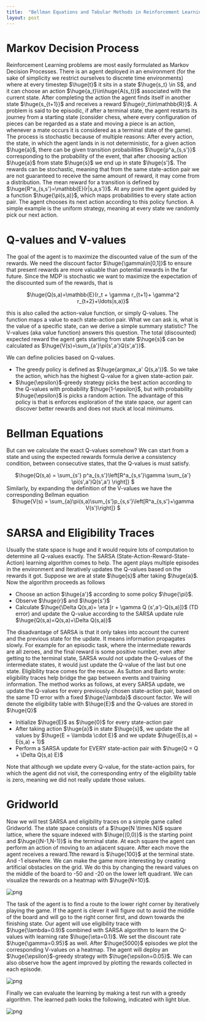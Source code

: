 ```yaml
---
title:  "Bellman Equations and Tabular Methods in Reinforcement Learning"
layout: post
---
```


<style TYPE="text/css">
code.has-jax {font: inherit; font-size: 200%; background: inherit; border: inherit;}
</style>
<script type="text/x-mathjax-config">
MathJax.Hub.Config({
    tex2jax: {
        inlineMath: [['$','$'], ['\\(','\\)']],
         chtml: {
            scale: 1.3
        },
        svg: {
            scale: 1.3
        },
        skipTags: ['script', 'noscript', 'style', 'textarea', 'pre'] // removed 'code' entry
    }
});
MathJax.Hub.Queue(function() {
    var all = MathJax.Hub.getAllJax(), i;
    for(i = 0; i < all.length; i += 1) {
        all[i].SourceElement().parentNode.className += ' has-jax';
    }
});
</script>
<script type="text/javascript" src="https://cdnjs.cloudflare.com/ajax/libs/mathjax/2.7.4/MathJax.js?config=TeX-AMS_HTML-full"></script>

# Markov Decision Process

<p>
Reinforcement Learning problems are most easily formulated as Markov Decision Processes. There is an agent deployed in an environment (for the sake of simplicity we restrict ourselves to discrete time environments) where at every timestep $\huge{t}$ it sits in a state $\huge{s_t} \in S$, and it can choose an action $\huge{a_t}\in\huge{A(s_t)}$ associated with the current state. After completing the action the agent finds itself in another state $\huge{s_{t+1}}$ and receives a reward $\huge{r_t\in\mathbb{R}}$. A problem is said to be episodic, if after a terminal state, the agent restarts its journey from a starting state (consider chess, where every configuration of pieces can be regarded as a state and moving a piece is an action, whenever a mate occurs it is considered as a terminal state of the game). The process is stochastic because of multiple reasons: After every action, the state, in which the agent lands in is not deterministic, for a given action $\huge{a}$, there can be given transition probabilities $\huge{p^a_{s,s'}}$ corresponding to the probability of the event, that after choosing action $\huge{a}$ from state $\huge{s}$ we end up in state $\huge{s'}$. The rewards can be stochastic, meaning that from the same state-action pair we are not guaranteed to receive the same amount of reward, it may come from a distribution. The mean reward for a transition is defined by $\huge{R^a_{s,s'}=\mathbb{E}(r|s,a,s')}$. At any point the agent guided by a function $\huge{\pi(s,a)}$, which maps probabilities to every state action pair. The agent chooses its next action according to this policy function. A simple example is the uniform strategy, meaning at every state we randomly pick our next action.
</p>

# Q-values and V-values

The goal of the agent is to maximize the discounted value of the sum of the rewards. We need the discount factor $\huge{\gamma\in[0,1]}$ to ensure that present rewards are more valuable than potential rewards in the far future. Since the MDP is stochastic we want to maximize the expectation of the discounted sum of the rewards, that is 

<center>
$\huge{Q(s,a)=\mathbb{E}(r_t + \gamma r_{t+1}+ \gamma^2 r_{t+2}+\ldots|s,a)}$
</center>

this is also called the action-value function, or simply Q-values. The function maps a value to each state-action pair. What we can ask is, what is the value of a specific state, can we derive a simple summary statistic? The V-values (aka value function) answers this question. The 
total (discounted) expected reward the agent gets starting from state $\huge{s}$ can be calculated as
$\huge{V(s)=\sum_{a'}\pi(s',a')Q(s',a')}$.

We can define policies based on Q-values. 
- The greedy policy is defined as $\huge{argmax_a' Q(s,a')}$. So we take the action, which has the highest Q-value for a given state-action pair.
- $\huge{\epsilon}$-greedy strategy picks the best action according to the Q-values with probability $\huge{1-\epsilon}$, but with probability $\huge{\epsilon}$ is picks a random action. The advantage of this policy is that is enforces exploration of the state space, our agent can discover better rewards and does not stuck at local minimums.

# Bellman Equations 

But can we calculate the exact Q-values somehow? We can start from a state and using the expected rewards formula derive a consistency condition, between consecutive states, that the Q-values is must satisfy. 

<center>
$\huge{Q(s,a) = \sum_{s'} p^a_{s,s'}\left[R^a_{s,s'}\gamma \sum_{a'} \pi(s',a')Q(s',a') \right]} $
</center>
Similarly, by expanding the definition of the V-values we have the corresponding Bellman equation
<center>
$\huge{V(s) = \sum_{a}\pi(s,a)\sum_{s'}p_{s,s'}\left[R^a_{s,s'}+\gamma V(s')\right]} $
</center>

# SARSA and Eligibility Traces

Usually the state space is huge and it would require lots of computation to determine all Q-values exactly. The SARSA (State-Action-Reward-State-Action) learning algorithm comes to help. The agent plays multiple episodes in the environment and iteratively updates the Q-values based on the rewards it got. Suppose we are at state $\huge{s}$ after taking $\huge{a}$. Now the algorithm proceeds as follows
- Choose an action $\huge{a'}$ according to some policy $\huge{\pi}$.
- Observe $\huge{r}$ and $\huge{s'}$
- Calculate $\huge{\Delta Q(s,a)= \eta [r + \gamma Q (s',a')-Q(s,a)]}$ (TD error) and update the Q-value according to the SARSA update rule $\huge{Q(s,a)=Q(s,a)+\Delta Q(s,a)}$

The disadvantage of SARSA is that it only takes into account the current and the previous state for the update. It means information propagates slowly. For example for an episodic task, where the intermediate rewards are all zeroes, and the final reward is some positive number, even after getting to the terminal state, SARSA would not update the Q-values of the intermediate states, it would just update the Q-value of the last but one state. Eligibility trace comes for the rescue.  As Sutton and Barto wrote: eligibility traces help bridge the gap between events and training information. The method works as follows, at every SARSA update, we update the Q-values for every previously chosen state-action pair, based on the same TD error with a fixed $\huge{\lambda}$ discount factor. We will denote the eligibility table with $\huge{E}$ and the Q-values are stored in $\huge{Q}$

- Initialize $\huge{E}$ as $\huge{0}$ for every state-action pair
- After taking action $\huge{a}$ in state $\huge{s}$, we update the all values by $\huge{E = \lambda \cdot E}$ and we update $\huge{E(s,a) = E(s,a) + 1}$ 
- Perform a SARSA update for EVERY state-action pair with $\huge{Q = Q + \Delta Q(s,a) E}$

Note that although we update every Q-value, for the state-action pairs, for which the agent did not visit, the corresponding entry of the eligibility table is zero, meaning we did not really update those values.

# Gridworld

Now we will test SARSA and eligibility traces on a simple game called Gridworld. The state space consists of a $\huge{N \times N}$ square lattice, where the square indexed with $\huge{(0,0)}$ is the starting point and $\huge{(N-1,N-1)}$ is the terminal state. At each square the agent can perform an action of moving to an adjacent square. After each move the agent receives a reward.Tthe reward is $\huge{100}$ at the terminal state. And -1 elsewhere. We can make the game more interesting by creating artificial obstacles on the grid. We do this by changing the reward values on the middle of the board to -50 and -20 on the lower left quadrant. We can visualize the rewards on a heatmap with $\huge{N=10}$.

![png](../images/2022-03-08-sarsa/rewards.png)

The task of the agent is to find a route to the lower right corner by iteratively playing the game. If the agent is clever it will figure out to avoid the middle of the board and will go to the right corner first, and down towards the finishing state. Our agent will use eligibility trace with $\huge{\lambda=0.9}$ combined with SARSA algorithm to learn the Q-values with learning rate $\huge{\eta=0.1}$. We set the discount rate $\huge{\gamma=0.95}$ as well. After $\huge{5000}$ episodes we plot the corresponding V-values on a heatmap. The agent will deploy an $\huge{\epsilon}$-greedy strategy with $\huge{\epsilon=0.05}$. We can also observe how the agent improved by plotting the rewards collected in each episode.

![png](../images/2022-03-08-sarsa/vvalues2.png)

Finally we can evaluate the learning by making a test run with a greedy algorithm. The learned path looks the following, indicated with light blue.

![png](../images/2022-03-08-sarsa/optimal.png)
